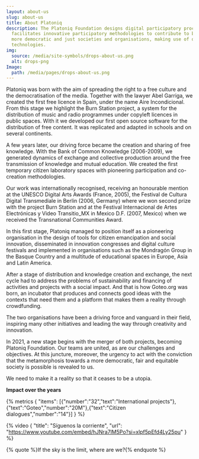 ```yaml
---
layout: about-us
slug: about-us
title: About Platoniq
description: The Platoniq Foundation designs digital participatory processes and
  facilitates innovative participatory methodologies to contribute to building
  more democratic and just societies and organisations, making use of open civic
  technologies.
img:
  source: /media/site-symbols/drops-about-us.png
  alt: drops-png
Image:
  path: /media/pages/drops-about-us.png
---
```

Platoniq was born with the aim of spreading the right to a free culture and the democratisation of the media. Together with the lawyer Abel Garriga, we created the first free licence in Spain, under the name Aire Incondicional. From this stage we highlight the Burn Station project, a system for the distribution of music and radio programmes under copyleft licences in public spaces. With it we developed our first open source software for the distribution of free content. It was replicated and adapted in schools and on several continents.

A few years later, our driving force became the creation and sharing of free knowledge. With the Bank of Common Knowledge (2006-2009), we generated dynamics of exchange and collective production around the free transmission of knowledge and mutual education. We created the first temporary citizen laboratory spaces with pioneering participation and co-creation methodologies.

Our work was internationally recognised, receiving an honourable mention at the UNESCO Digital Arts Awards (France, 2005), the Festival de Cultura Digital Transmediale in Berlin (2006, Germany) where we won second prize with the project Burn Station and at the Festival Internacional de Artes Electrónicas y Video Transitio_MX in Mexico D.F. (2007, Mexico) when we received the Transnational Communities Award.

In this first stage, Platoniq managed to position itself as a pioneering organisation in the design of tools for citizen emancipation and social innovation, disseminated in innovation congresses and digital culture festivals and implemented in organisations such as the Mondragón Group in the Basque Country and a multitude of educational spaces in Europe, Asia and Latin America.

After a stage of distribution and knowledge creation and exchange, the next cycle had to address the problems of sustainability and financing of activities and projects with a social impact. And that is how Goteo.org was born, an incubator that produces and connects good ideas with the contexts that need them and a platform that makes them a reality through crowdfunding. 

The two organisations have been a driving force and vanguard in their field, inspiring many other initiatives and leading the way through creativity and innovation.

In 2021, a new stage begins with the merger of both projects, becoming Platoniq Foundation. Our teams are united, as are our challenges and objectives. At this juncture, moreover, the urgency to act with the conviction that the metamorphosis towards a more democratic, fair and equitable society is possible is revealed to us. 

We need to make it a reality so that it ceases to be a utopia.

**Impact over the years**

{% metrics { "items": [{"number":"32","text":"International projects"},{"text":"Goteo","number":"20M"},{"text":"Citizen dialogues","number":"14"}] } %}

{% video { "title": "Síguenos la corriente", "url": "https://www.youtube.com/embed/hJNra7lM5Po?si=xlpf5pEfd4Ly25pu" } %}

{% quote %}If the sky is the limit, where are we?{% endquote %}
